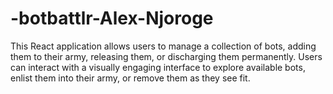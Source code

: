# -botbattlr-Alex-Njoroge
This React application allows users to manage a collection of bots, adding them to their army, releasing them, or discharging them permanently. Users can interact with a visually engaging interface to explore available bots, enlist them into their army, or remove them as they see fit.


